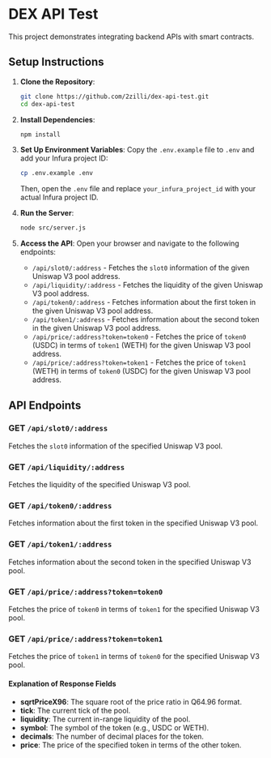 # DEX API Test

This project demonstrates integrating backend APIs with smart contracts.

## Setup Instructions

1. **Clone the Repository**:

    ```sh
    git clone https://github.com/2zilli/dex-api-test.git
    cd dex-api-test
    ```

2. **Install Dependencies**:

    ```sh
    npm install
    ```

3. **Set Up Environment Variables**:
   Copy the `.env.example` file to `.env` and add your Infura project ID:

    ```sh
    cp .env.example .env
    ```

    Then, open the `.env` file and replace `your_infura_project_id` with your actual Infura project ID.

4. **Run the Server**:

    ```sh
    node src/server.js
    ```

5. **Access the API**:
   Open your browser and navigate to the following endpoints:

    - `/api/slot0/:address` - Fetches the `slot0` information of the given Uniswap V3 pool address.
    - `/api/liquidity/:address` - Fetches the liquidity of the given Uniswap V3 pool address.
    - `/api/token0/:address` - Fetches information about the first token in the given Uniswap V3 pool address.
    - `/api/token1/:address` - Fetches information about the second token in the given Uniswap V3 pool address.
    - `/api/price/:address?token=token0` - Fetches the price of `token0` (USDC) in terms of `token1` (WETH) for the given Uniswap V3 pool address.
    - `/api/price/:address?token=token1` - Fetches the price of `token1` (WETH) in terms of `token0` (USDC) for the given Uniswap V3 pool address.

## API Endpoints

### GET `/api/slot0/:address`

Fetches the `slot0` information of the specified Uniswap V3 pool.

### GET `/api/liquidity/:address`

Fetches the liquidity of the specified Uniswap V3 pool.

### GET `/api/token0/:address`

Fetches information about the first token in the specified Uniswap V3 pool.

### GET `/api/token1/:address`

Fetches information about the second token in the specified Uniswap V3 pool.

### GET `/api/price/:address?token=token0`

Fetches the price of `token0` in terms of `token1` for the specified Uniswap V3 pool.

### GET `/api/price/:address?token=token1`

Fetches the price of `token1` in terms of `token0` for the specified Uniswap V3 pool.

#### Explanation of Response Fields

-   **sqrtPriceX96**: The square root of the price ratio in Q64.96 format.
-   **tick**: The current tick of the pool.
-   **liquidity**: The current in-range liquidity of the pool.
-   **symbol**: The symbol of the token (e.g., USDC or WETH).
-   **decimals**: The number of decimal places for the token.
-   **price**: The price of the specified token in terms of the other token.
